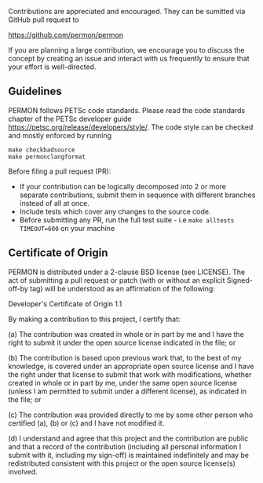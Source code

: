 Contributions are appreciated and encouraged.
They can be sumitted via GitHub pull request to

  https://github.com/permon/permon

If you are planning a large contribution, we
encourage you to discuss the concept by creating an issue and interact
with us frequently to ensure that your effort is well-directed.

## Guidelines
PERMON follows PETSc code standards.
Please read the code standards chapter of the PETSc developer guide https://petsc.org/release/developers/style/. The code style can be checked and mostly enforced by running
```
make checkbadsource
make permonclangformat
```

Before filing a pull request (PR):

- If your contribution can be logically decomposed into 2 or more separate contributions, submit them in sequence with different branches instead of all at once.
- Include tests which cover any changes to the source code.
- Before submitting any PR, run the full test suite - i.e `make alltests TIMEOUT=600` on your machine

## Certificate of Origin

PERMON is distributed under a 2-clause BSD license (see LICENSE).  The
act of submitting a pull request or patch (with or without an explicit
Signed-off-by tag) will be understood as an affirmation of the
following:

  Developer's Certificate of Origin 1.1

  By making a contribution to this project, I certify that:

  (a) The contribution was created in whole or in part by me and I
      have the right to submit it under the open source license
      indicated in the file; or

  (b) The contribution is based upon previous work that, to the best
      of my knowledge, is covered under an appropriate open source
      license and I have the right under that license to submit that
      work with modifications, whether created in whole or in part
      by me, under the same open source license (unless I am
      permitted to submit under a different license), as indicated
      in the file; or

  (c) The contribution was provided directly to me by some other
      person who certified (a), (b) or (c) and I have not modified
      it.

  (d) I understand and agree that this project and the contribution
      are public and that a record of the contribution (including all
      personal information I submit with it, including my sign-off) is
      maintained indefinitely and may be redistributed consistent with
      this project or the open source license(s) involved.
